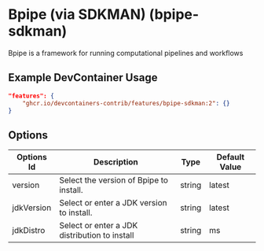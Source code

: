
# Bpipe (via SDKMAN) (bpipe-sdkman)

Bpipe is a framework for running computational pipelines and workflows

## Example DevContainer Usage

```json
"features": {
    "ghcr.io/devcontainers-contrib/features/bpipe-sdkman:2": {}
}
```

## Options

| Options Id | Description | Type | Default Value |
|-----|-----|-----|-----|
| version | Select the version of Bpipe to install. | string | latest |
| jdkVersion | Select or enter a JDK version to install. | string | latest |
| jdkDistro | Select or enter a JDK distribution to install | string | ms |


